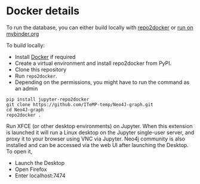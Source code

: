 # Docker details

To run the database, you can either build locally with [repo2docker](https://repo2docker.readthedocs.io/) or [run on mybinder.org](https://mybinder.org/v2/gh/ITeMP-temp/AMR-KG/main?urlpath=desktop)

To build locally:

 * Install [Docker](https://www.docker.com/) if required
 * Create a virtual environment and install repo2docker from PyPI.
 * Clone this repository
 * Run ``repo2docker``. 
 * Depending on the permissions, you might have to run the command as an admin


```
pip install jupyter-repo2docker
git clone https://github.com/ITeMP-temp/Neo4J-graph.git
cd Neo4J-graph
repo2docker .
```

Run XFCE (or other desktop environments) on Jupyter.
When this extension is launched it will run a Linux desktop on the Jupyter single-user server, and proxy it to your browser using VNC via Jupyter.
Neo4j community is also installed and can be accessed via the web UI after launching the Desktop.
To open it,
 
* Launch the Desktop
* Open Firefox
* Enter localhost:7474
